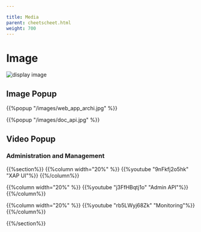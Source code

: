```yaml
---

title: Media
parent: cheetscheet.html
weight: 700
---
```







# Image

![display image](/images/doc_api.jpg)



## Image Popup

{{%popup  "/images/web_app_archi.jpg" %}}


{{%popup  "/images/doc_api.jpg" %}}



## Video Popup




### Administration and Management

{{%section%}}
{{%column width="20%" %}}
{{%youtube "9nFkfj2o5hk" "XAP UI"%}}
{{%/column%}}


{{%column width="20%" %}}
{{%youtube "j3FfHBqtj1o" "Admin API"%}}
{{%/column%}}

{{%column width="20%" %}}
{{%youtube "rb5LWyj68Zk" "Monitoring"%}}
{{%/column%}}



{{%/section%}}

